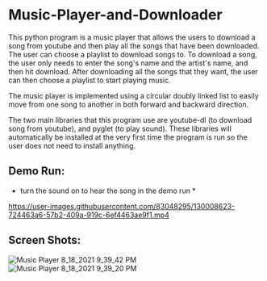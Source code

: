 # Music-Player-and-Downloader

This python program is a music player that allows the users to download a song from youtube and then play all the songs that have been downloaded.
The user can choose a playlist to download songs to. To download a song, the user only needs to enter the song's name and the artist's name, and then
hit download. After downloading all the songs that they want, the user can then choose a playlist to start playing music.

The music player is implemented using a circular doubly linked list to easily move from one song to another in both forward and backward direction.

The two main libraries that this program use are youtube-dl (to download song from youtube), and pyglet (to play sound). These libraries will automatically
be installed at the very first time the program is run so the user does not need to install anything. 

## Demo Run:

* turn the sound on to hear the song in the demo run *

https://user-images.githubusercontent.com/83048295/130008623-724463a6-57b2-409a-919c-6ef4463ae9f1.mp4


## Screen Shots:

![Music Player 8_18_2021 9_39_42 PM](https://user-images.githubusercontent.com/83048295/130008738-74829540-7792-4f89-baf0-b407d35894ef.png)
![Music Player 8_18_2021 9_39_20 PM](https://user-images.githubusercontent.com/83048295/130008743-2bcb0829-09ff-4b51-8bdf-a9e1509d51ed.png)


